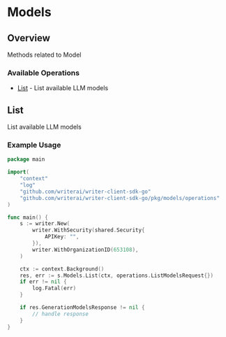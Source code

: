 # Models

## Overview

Methods related to Model

### Available Operations

* [List](#list) - List available LLM models

## List

List available LLM models

### Example Usage

```go
package main

import(
	"context"
	"log"
	"github.com/writerai/writer-client-sdk-go"
	"github.com/writerai/writer-client-sdk-go/pkg/models/operations"
)

func main() {
    s := writer.New(
        writer.WithSecurity(shared.Security{
            APIKey: "",
        }),
        writer.WithOrganizationID(653108),
    )

    ctx := context.Background()
    res, err := s.Models.List(ctx, operations.ListModelsRequest{})
    if err != nil {
        log.Fatal(err)
    }

    if res.GenerationModelsResponse != nil {
        // handle response
    }
}
```
